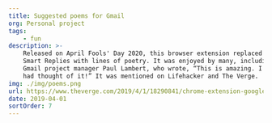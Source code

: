 ```yaml
---
title: Suggested poems for Gmail
org: Personal project
tags:
    - fun
description: >-
    Released on April Fools' Day 2020, this browser extension replaced Gmail’s
    Smart Replies with lines of poetry. It was enjoyed by many, including
    Gmail project manager Paul Lambert, who wrote, “This is amazing. I wish we
    had thought of it!” It was mentioned on Lifehacker and The Verge.
img: ./img/poems.png
url: https://www.theverge.com/2019/4/1/18290841/chrome-extension-google-algorithm-canned-replies-random-poetry-april-fools
date: 2019-04-01
sortOrder: 7
---
```

